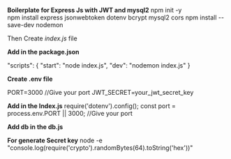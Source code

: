 **Boilerplate for Express Js with JWT and mysql2**
npm init -y                    
npm install express jsonwebtoken dotenv bcrypt mysql2 cors
npm install --save-dev nodemon 

Then Create *index.js* file 

**Add in the package.json**

"scripts": {
  "start": "node index.js",
  "dev": "nodemon index.js"
}

**Create .env file**

PORT=3000 //Give your port
JWT_SECRET=your_jwt_secret_key

**Add in the Index.js**
require('dotenv').config();
const port = process.env.PORT || 3000; //Give your port

**Add db in the db.js**


**For generate Secret key**
node -e "console.log(require('crypto').randomBytes(64).toString('hex'))"
